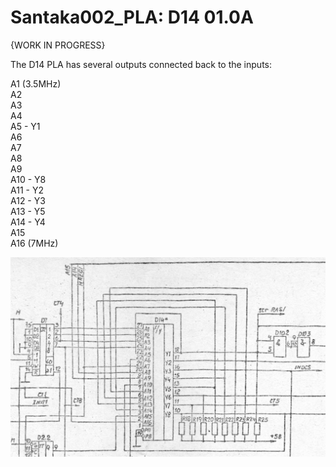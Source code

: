 # Santaka002_PLA: D14 01.0A
{WORK IN PROGRESS}

The D14 PLA has several outputs connected back to the inputs:

   A1 (3.5MHz)  
   A2  
   A3  
   A4  
   A5  - Y1  
   A6  
   A7  
   A8  
   A9  
   A10 - Y8  
   A11 - Y2  
   A12 - Y3  
   A13 - Y5  
   A14 - Y4  
   A15  
   A16 (7MHz)  

![D14_schematic](../schematics/D14_schematic.jpg)
